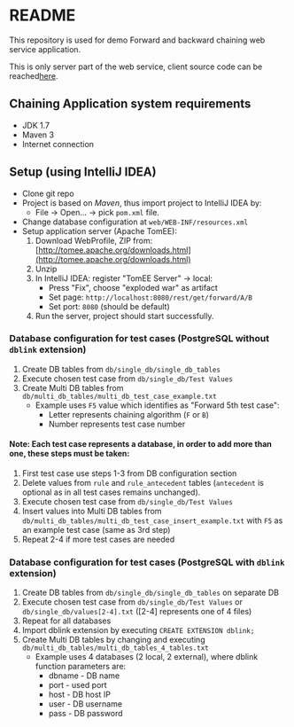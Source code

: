 # README

This repository is used for demo Forward and backward chaining web service application. 

This is only server part of the web service, client source code can be reached[here](https://github.com/coderplug/client_chaining_algorithms).
## Chaining Application system requirements

* JDK 1.7
* Maven 3
* Internet connection

## Setup (using IntelliJ IDEA)

* Clone git repo
* Project is based on *Maven*, thus import project to IntelliJ IDEA by:
  * File -> Open... -> pick `pom.xml` file.
* Change database configuration at `web/WEB-INF/resources.xml`
* Setup application server (Apache TomEE):
    1. Download WebProfile, ZIP from: [http://tomee.apache.org/downloads.html](http://tomee.apache.org/downloads.html)
    2. Unzip
    4. In IntelliJ IDEA: register "TomEE Server" -> local:
        * Press "Fix", choose "exploded war" as artifact
        * Set page: `http://localhost:8080/rest/get/forward/A/B`
        * Set port: `8080` (should be default)
    5. Run the server, project should start successfully.
    
### Database configuration for test cases (PostgreSQL without `dblink` extension)
1. Create DB tables from `db/single_db/single_db_tables`
2. Execute chosen test case from `db/single_db/Test Values`
3. Create Multi DB tables from `db/multi_db_tables/multi_db_test_case_example.txt`
    * Example uses `F5` value which identifies as "Forward 5th test case": 
        * Letter represents chaining algorithm (`F` or `B`)
        * Number represents test case number

#### Note: Each test case represents a database, in order to add more than one, these steps must be taken:
1. First test case use steps 1-3 from DB configuration section
2. Delete values from `rule` and `rule_antecedent` tables (`antecedent` is optional as in all test cases remains unchanged).
3. Execute chosen test case from `db/single_db/Test Values`
4. Insert values into Multi DB tables from `db/multi_db_tables/multi_db_test_case_insert_example.txt` with `F5` 
as an example test case (same as 3rd step)
5. Repeat 2-4 if more test cases are needed

### Database configuration for test cases (PostgreSQL with `dblink` extension)
1. Create DB tables from `db/single_db/single_db_tables` on separate DB
2. Execute chosen test case from `db/single_db/Test Values` or `db/single_db/values[2-4].txt` ([2-4] represents one of 4 files)
3. Repeat for all databases
4. Import dblink extension by executing `CREATE EXTENSION dblink;`
4. Create Multi DB tables by changing and executing `db/multi_db_tables/multi_db_tables_4_tables.txt`
    * Example uses 4 databases (2 local, 2 external), where dblink function parameters are: 
        * dbname - DB name
        * port - used port
        * host - DB host IP
        * user - DB username
        * pass - DB password